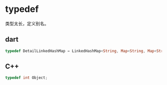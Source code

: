 # typedef

类型太长，定义别名。

## dart

```dart
typedef DetailLinkedHashMap = LinkedHashMap<String, Map<String, Map<String, List<TransactionsModel>>>>;
```

## C++

```c++
typedef int Object;
```

